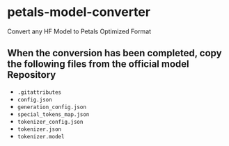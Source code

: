 # petals-model-converter
Convert any HF Model to Petals Optimized Format

## When the conversion has been completed, copy the following files from the official model Repository

- `.gitattributes`
- `config.json`
- `generation_config.json`
- `special_tokens_map.json`
- `tokenizer_config.json`
- `tokenizer.json`
- `tokenizer.model`